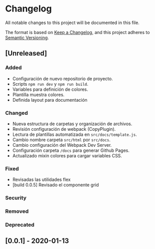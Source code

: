 # Changelog
All notable changes to this project will be documented in this file.

The format is based on [Keep a Changelog](https://keepachangelog.com/en/1.0.0/),
and this project adheres to [Semantic Versioning](https://semver.org/spec/v2.0.0.html).

## [Unreleased]
### Added
- Configuración de nuevo repositorio de proyecto.
- Scripts `npm run dev` y `npm run build`.
- Variables para definición de colores.
- Plantilla muestra colores.
- Definida layout para documentación

### Changed
- Nueva estructura de carpetas y organización de archivos.
- Revisión configuración de webpack (CopyPlugin).
- Lectura de plantillas automatizada en `src/docs/template.js`.
- Cambio nombre carpeta `src/html` por `src/docs`.
- Cambio configuración del Webpack Dev Server.
- Configuración carpeta `/docs` para generar Github Pages.
- Actualizado mixin colores para cargar variables CSS.

### Fixed
- Revisadas las utilidades flex
- [build 0.0.5] Revisado el componente grid

### Security
### Removed
### Deprecated

## [0.0.1] - 2020-01-13
